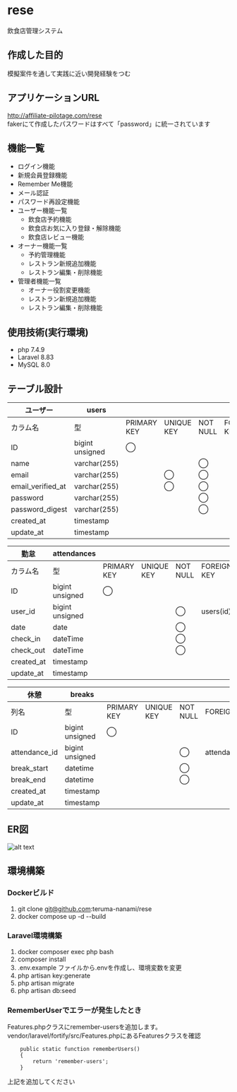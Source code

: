 # rese
飲食店管理システム

## 作成した目的
模擬案件を通して実践に近い開発経験をつむ

## アプリケーションURL
http://affiliate-pilotage.com/rese  
fakerにて作成したパスワードはすべて「password」に統一されています

## 機能一覧
- ログイン機能
- 新規会員登録機能
- Remember Me機能
- メール認証
- パスワード再設定機能
- ユーザー機能一覧
    - 飲食店予約機能
    - 飲食店お気に入り登録・解除機能
    - 飲食店レビュー機能
- オーナー機能一覧
    - 予約管理機能
    - レストラン新規追加機能
    - レストラン編集・削除機能
- 管理者機能一覧
    - オーナー役割変更機能
    - レストラン新規追加機能
    - レストラン編集・削除機能

## 使用技術(実行環境)

- php 7.4.9
- Laravel 8.83
- MySQL 8.0

## テーブル設計
| ユーザー | users |  |  |  |  |
| --- | --- | --- | --- | --- | --- |
| カラム名 | 型 | PRIMARY KEY | UNIQUE KEY | NOT NULL | FOREIGN KEY |
| ID | bigint unsigned | ◯ |  |  |  |
| name | varchar(255) |  |  | ◯ |  |
| email | varchar(255) |  | ◯ | ◯ |  |
| email_verified_at | varchar(255) |  | ◯ | ◯ |  |
| password | varchar(255) |  |  | ◯ |  |
| password_digest | varchar(255) |  |  | ◯ |  |
| created_at | timestamp |  |  |  |  |
| update_at | timestamp |  |  |  |  |


| 勤怠 | attendances |  |  |  |  |
| --- | --- | --- | --- | --- | --- |
| カラム名 | 型 | PRIMARY KEY | UNIQUE KEY | NOT NULL | FOREIGN KEY |
| ID | bigint unsigned | ◯ |  |  |  |
| user_id | bigint unsigned |  |  | ◯ | users(id) |
| date | date |  |  | ◯ |  |
| check_in | dateTime |  |  | ◯ |  |
| check_out | dateTime |  |  | ◯ |  |
| created_at | timestamp |  |  |  |  |
| update_at | timestamp |  |  |  |  |


| 休憩 | breaks |  |  |  |  |
| --- | --- | --- | --- | --- | --- |
| 列名 | 型 | PRIMARY KEY | UNIQUE KEY | NOT NULL | FOREIGN KEY |
| ID | bigint unsigned | ◯ |  |  |  |
| attendance_id | bigint unsigned |  |  | ◯ | attendance(id) |
| break_start | datetime |  |  | ◯ |  |
| break_end | datetime |  |  | ◯ |  |
| created_at | timestamp |  |  |  |  |
| update_at | timestamp |  |  |  |  |

## ER図
![alt text](image.png)

## 環境構築

### Dockerビルド

1. git clone git@github.com:teruma-nanami/rese
1. docker compose up -d --build

### Laravel環境構築
1. docker composer exec php bash
1. composer install
1. .env.example ファイルから.envを作成し、環境変数を変更
1. php artisan key:generate
1. php artisan migrate
1. php artisan db:seed

### RememberUserでエラーが発生したとき
Features.phpクラスにremember-usersを追加します。
vendor/laravel/fortify/src/Features.phpにあるFeaturesクラスを確認
```
    public static function rememberUsers()
    {
        return 'remember-users';
    }
```
上記を追加してください